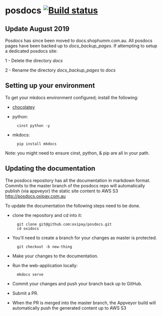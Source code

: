 # posdocs [![Build status](https://ci.appveyor.com/api/projects/status/qrk2obnd8crqy271/branch/master?svg=true)](https://ci.appveyor.com/project/oxipay/posdocs/branch/master)

## Update August 2019
Posdocs has since been moved to docs.shophumm.com.au. All posdocs pages have been backed up to *docs_backup_pages*. If attempting to setup a dedicated posdocs site:

1 - Delete the directory *docs*

2 - Rename the directory *docs_backup_pages* to *docs*

## Setting up your environment

To get your mkdocs environment configured; install the following:
* [chocolatey](https://chocolatey.org/)
* python:

        cinst python -y
* mkdocs:

        pip install mkdocs

Note: you might need to ensure cinst, python, & pip are all in your path.

## Updating the documentation

The posdocs repository has all the documentation in markdown format. Commits to the master branch of the posdocs repo will automatically publish (via appveyor) the static site content to AWS S3
http://posdocs.oxipay.com.au

To update the documentation the following steps need to be done.

* clone the repository and cd into it:

        git clone git@github.com:oxipay/posdocs.git
        cd oxidocs

* You'll need to create a branch for your changes as master is protected.

        git checkout -b new-thing
* Make your changes to the documentation.
* Run the web-application locally:

        mkdocs serve
* Commit your changes and push your branch back up to GitHub.
* Submit a PR.
* When the PR is merged into the master branch, the Appveyor build will automatically push the generated content up to AWS S3

